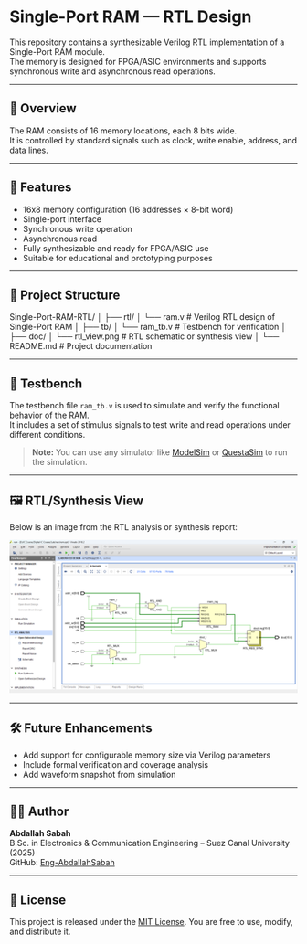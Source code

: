 # Single-Port RAM — RTL Design

This repository contains a synthesizable Verilog RTL implementation of a Single-Port RAM module.  
The memory is designed for FPGA/ASIC environments and supports synchronous write and asynchronous read operations.

---

## 📐 Overview

The RAM consists of 16 memory locations, each 8 bits wide.  
It is controlled by standard signals such as clock, write enable, address, and data lines.

---

## 🧠 Features

- 16x8 memory configuration (16 addresses × 8-bit word)
- Single-port interface
- Synchronous write operation
- Asynchronous read
- Fully synthesizable and ready for FPGA/ASIC use
- Suitable for educational and prototyping purposes

---

## 📁 Project Structure

Single-Port-RAM-RTL/
│
├── rtl/
│ └── ram.v # Verilog RTL design of Single-Port RAM
│
├── tb/
│ └── ram_tb.v # Testbench for verification
│
├── doc/
│ └── rtl_view.png # RTL schematic or synthesis view
│
└── README.md # Project documentation


---

## 🔬 Testbench

The testbench file `ram_tb.v` is used to simulate and verify the functional behavior of the RAM.  
It includes a set of stimulus signals to test write and read operations under different conditions.

> **Note:** You can use any simulator like [ModelSim](https://www.intel.com/content/www/us/en/software/programmable/modelsim/overview.html) or [QuestaSim](https://eda.sw.siemens.com/en-US/ic/questa/) to run the simulation.

---

## 🖼️ RTL/Synthesis View

Below is an image from the RTL analysis or synthesis report:

![RTL View](https://github.com/Eng-AbdallahSabah/Single-Port-RAM-RTL/blob/main/doc/RTL%20Analysis.png)

---

## 🛠️ Future Enhancements

- Add support for configurable memory size via Verilog parameters
- Include formal verification and coverage analysis
- Add waveform snapshot from simulation

---

## 👨‍💻 Author

**Abdallah Sabah**  
B.Sc. in Electronics & Communication Engineering – Suez Canal University (2025)  
GitHub: [Eng-AbdallahSabah](https://github.com/Eng-AbdallahSabah)

---

## 📜 License

This project is released under the [MIT License](https://opensource.org/licenses/MIT). You are free to use, modify, and distribute it.

